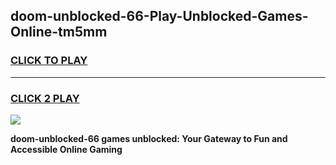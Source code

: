 
## doom-unblocked-66-Play-Unblocked-Games-Online-tm5mm
<h3>
<a href="https://premium76.site?title=doom-unblocked-66&ref=25A">CLICK TO PLAY</a></h3>
<hr>

<h3>
<a href="https://premium76.site?title=doom-unblocked-66&ref=25A">CLICK 2 PLAY</a>
  
</h3>

<a href="https://premium76.site?title=doom-unblocked-66&ref=25A"><img src="https://clearcache.store/games.png"></a>


**doom-unblocked-66 games unblocked: Your Gateway to Fun and Accessible Online Gaming**
